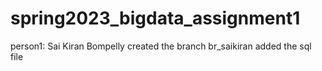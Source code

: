 # spring2023_bigdata_assignment1
person1: Sai Kiran Bompelly
created the branch br_saikiran
added the sql file
